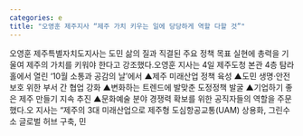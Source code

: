 ```yaml
---
categories: e
title: "오영훈 제주지사 “제주 가치 키우는 일에 당당하게 역할 다할 것”"
---
```

오영훈 제주특별자치도지사는 도민 삶의 질과 직결된 주요 정책 목표 실현에 총력을 기울여 제주의 가치를 키워야 한다고 강조했다.오영훈 지사는 4일 제주도청 본관 4층 탐라홀에서 열린 ‘10월 소통과 공감의 날’에서 ▲제주 미래산업 정책 육성 ▲도민 생명‧안전 보호 위한 부서 간 협업 강화 ▲변화하는 트렌드에 발맞춘 도정정책 발굴 ▲기업하기 좋은 제주 만들기 지속 추진 ▲문화예술 분야 경쟁력 확보를 위한 공직자들의 역할을 주문했다.오 지사는 “제주의 3대 미래산업으로 제주형 도심항공교통(UAM) 상용화, 그린수소 글로벌 허브 구축, 민